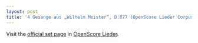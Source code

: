 ```yaml
---
layout: post
title: '4 Gesänge aus „Wilhelm Meister“, D.877 (OpenScore Lieder Corpus)'
---
```


Visit the [official set page] in [OpenScore Lieder].

[official set page]: https://musescore.com/openscore-lieder-corpus/sets/5016678
[OpenScore Lieder]: https://musescore.com/openscore-lieder-corpus

